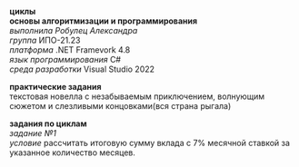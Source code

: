 **циклы** <br>**основы алгоритмизации и программирования** <br>*выполнила Робулец Александра* <br>*группа* ИПО-21.23 <br>*платформа* .NET Framevork 4.8 <br>*язык программирования* C# <br>*среда разработки* Visual Studio 2022

**практические задания** <br>текстовая новелла с незабываемым приключением, волнующим сюжетом и слезливыми концовками(вся страна рыгала)

**задания по циклам** <br>*задание №1* <br>*условие* рассчитать итоговую сумму вклада с 7% месячной ставкой за указанное количество месяцев.

